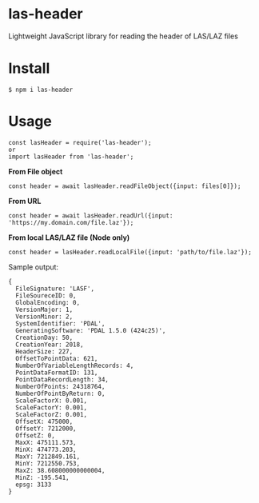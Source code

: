 # las-header

Lightweight JavaScript library for reading the header of LAS/LAZ files

# Install
```
$ npm i las-header
```

# Usage
```
const lasHeader = require('las-header');
or
import lasHeader from 'las-header';
```

**From File object**
```
const header = await lasHeader.readFileObject({input: files[0]});
```

**From URL**
```
const header = await lasHeader.readUrl({input: 'https://my.domain.com/file.laz'});
```

**From local LAS/LAZ file (Node only)**
```
const header = lasHeader.readLocalFile({input: 'path/to/file.laz'});
```

Sample output:
```
{ 
  FileSignature: 'LASF',
  FileSoureceID: 0,
  GlobalEncoding: 0,
  VersionMajor: 1,
  VersionMinor: 2,
  SystemIdentifier: 'PDAL',
  GeneratingSoftware: 'PDAL 1.5.0 (424c25)',
  CreationDay: 50,
  CreationYear: 2018,
  HeaderSize: 227,
  OffsetToPointData: 621,
  NumberOfVariableLengthRecords: 4,
  PointDataFormatID: 131,
  PointDataRecordLength: 34,
  NumberOfPoints: 24318764,
  NumberOfPointByReturn: 0,
  ScaleFactorX: 0.001,
  ScaleFactorY: 0.001,
  ScaleFactorZ: 0.001,
  OffsetX: 475000,
  OffsetY: 7212000,
  OffsetZ: 0,
  MaxX: 475111.573,
  MinX: 474773.203,
  MaxY: 7212849.161,
  MinY: 7212550.753,
  MaxZ: 38.608000000000004,
  MinZ: -195.541,
  epsg: 3133 
}
```
